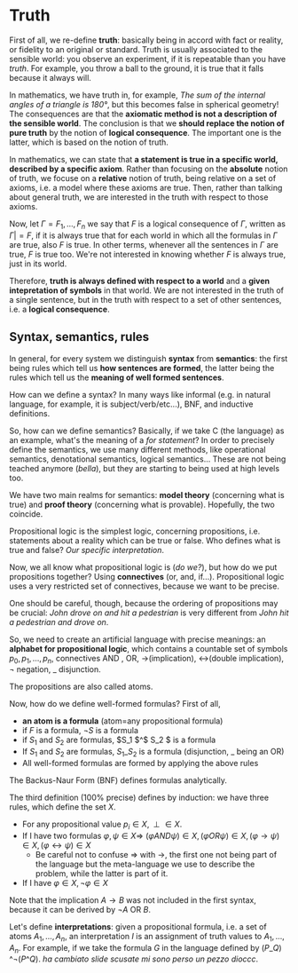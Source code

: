 # Truth

First of all, we re-define **truth**: basically being in accord with fact or reality, or fidelity to an original or standard. Truth is usually associated to the sensible world: you observe an experiment, if it is repeatable than you have *truth*. For example, you throw a ball to the ground, it is true that it falls because it always will.

In mathematics, we have truth in, for example, *The sum of the internal angles of a triangle is $180$°*, but this becomes false in spherical geometry! The consequences are that the **axiomatic method is not a description of the sensible world**. The conclusion is that we **should replace the notion of pure truth** by the notion of **logical consequence**. The important one is the latter, which is based on the notion of truth. 

In mathematics, we can state that **a statement is true in a specific world, described by a specific axiom**. Rather than focusing on the **absolute** notion of truth, we focuse on a **relative** notion of truth, being relative on a set of axioms, i.e. a model where these axioms are true. Then, rather than talking about general truth, we are interested in the truth with respect to those axioms.

Now, let $\Gamma = F_1, \dots, F_n$ we say that $F$ is a logical consequence of $\Gamma$, written as $\Gamma|=F$, if it is always true that for each world in which all the formulas in $\Gamma$ are true, also $F$ is true. In other terms, whenever all the sentences in $\Gamma$ are true, $F$ is true too. We're not interested in knowing whether $F$ is always true, just in its world. 

Therefore, **truth is always defined with respect to a world** and a **given intepretation of symbols** in that world. We are not interested in the truth of a single sentence, but in the truth with respect to a set of other sentences, i.e. a **logical consequence**. 

## Syntax, semantics, rules

In general, for every system we distinguish **syntax** from **semantics**: the first being rules which tell us **how  sentences are formed**, the latter being the rules which tell us the **meaning of well formed sentences**.

How can we define a syntax? In many ways like informal (e.g. in natural language, for example, it is subject/verb/etc...), BNF, and inductive definitions.

So, how can we define semantics? Basically, if we take C (the language) as an example, what's the meaning of a *for statement*? In order to precisely define the semantics, we use many different methods, like operational semantics, denotational semantics, logical semantics... These are not being teached anymore (*bella*), but they are starting to being used at high levels too.

We have two main realms for semantics: **model theory** (concerning what is true) and **proof theory** (concerning what is provable). Hopefully, the two coincide. 

Propositional logic is the simplest logic, concerning propositions, i.e. statements about a reality which can be true or false. Who defines what is true and false? *Our specific interpretation*.

Now, we all know what propositional logic is (*do we?*), but how do we put propositions together? Using **connectives** (or, and, if...). Propositional logic uses a very restricted set of connectives, because we want to be precise. 

One should be careful, though, because the ordering of propositions may be crucial: *John drove on and hit a pedestrian* is very different from *John hit a pedestrian and drove on*. 

So, we need to create an artificial language with precise meanings: an **alphabet for propositional logic**, which contains a countable set of symbols $p_0,p_1,\dots,p_n$, connectives AND , OR, $\rightarrow$(implication), $\leftrightarrow$(double implication), $\neg$ negation, _ disjunction.

The propositions are also called atoms. 

Now, how do we define well-formed formulas? First of all, 

- **an atom is a formula** (atom=any propositional formula)
-  if $F$ is a formula, $\neg S$ is a formula
- if $S_1$ and $S_2$ are formulas, $S_1 $^$ S_2 $ is a formula
- If $S_1$ and $S_2$ are formulas, $S_1$_$S_2$ is a formula (disjunction, $\_$ being an OR)
- All well-formed formulas are formed by applying the above rules

The Backus-Naur Form (BNF) defines formulas analytically.

The third definition (100% precise) defines by induction: we have three rules, which define the set $X$. 

- For any propositional value $p_i \in X, \perp \in X$. 
- If I have two formulas $\varphi, \psi \in X \Rightarrow$ $(\varphi AND \psi)\in X, (\varphi OR \psi)\in X,(\varphi\rightarrow\psi)\in X,(\varphi\leftrightarrow\psi)\in X$
  - Be careful not to confuse $\Rightarrow$ with $\rightarrow$, the first one not being part of the language but the meta-language we use to describe the problem, while the latter is part of it.
- If I have $\varphi \in X, \neg \varphi \in X$

Note that the implication $A\rightarrow B$ was not included in the first syntax, because it can be derived by $\neg A \text{ OR } B$. 

Let's define **interpretations**: given a propositional formula, i.e. a set of atoms $A_1,\dots,A_n$, an interpretation $I$ is an assignment of truth values to $A_1,\dots,A_n$. For example, if we take the formula $G$ in the language defined by $(P\_Q)$ ^$\neg (P$^$Q)$. *ha cambiato slide scusate mi sono perso un pezzo dioccc*.

